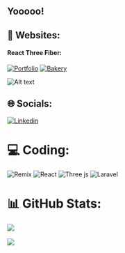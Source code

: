 
## Yooooo!
 
## 📡 Websites:

#### React Three Fiber:
[![Portfolio](https://img.shields.io/badge/portfolio_3d-darkblue)](https://www.gburapeter.info/) 
[![Bakery](https://img.shields.io/badge/bakery_3d-darkblue)](https://r3f-bakery-animation.vercel.app/) 

![Alt text](https://spotify-recently-played-readme.vercel.app/api?user=ww2aii8bh1ss00jfbhfg7p1m8&unique={true|1|on|yes})

## 🌐 Socials:
[![Linkedin](https://img.shields.io/badge/LinkedIn-%230077B5.svg?logo=linkedin&logoColor=white)](https://www.linkedin.com/in/péter-ghiurutan-bura-2765a41a2/)


# 💻 Coding:
![Remix](https://img.shields.io/badge/remix-%23000.svg?style=for-the-badge&logo=remix&logoColor=white) ![React](https://img.shields.io/badge/react-%2320232a.svg?style=for-the-badge&logo=react&logoColor=%2361DAFB) ![Three js](https://img.shields.io/badge/threejs-black?style=for-the-badge&logo=three.js&logoColor=white) ![Laravel](https://img.shields.io/badge/laravel-%23FF2D20.svg?style=for-the-badge&logo=laravel&logoColor=white)

# 📊 GitHub Stats:

![](https://github-readme-stats.vercel.app/api/top-langs/?username=gburapeter&theme=rose_pine&hide_border=false&include_all_commits=true&count_private=true&layout=compact) <br/> <br/>
![](https://github-readme-streak-stats.herokuapp.com/?user=gburapeter&theme=rose_pine&hide_border=false)






<!-- Proudly created with GPRM ( https://gprm.itsvg.in ) -->

